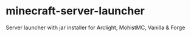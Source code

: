 # minecraft-server-launcher
Server launcher with jar installer for Arclight, MohistMC, Vanilla &amp; Forge 
